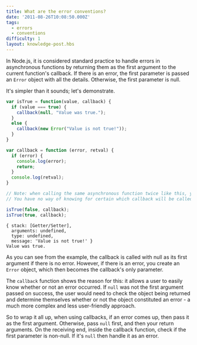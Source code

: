 ```yaml
---
title: What are the error conventions?
date: '2011-08-26T10:08:50.000Z'
tags:
  - errors
  - conventions
difficulty: 1
layout: knowledge-post.hbs
---
```


In Node.js, it is considered standard practice to handle errors in asynchronous functions by returning them as the first argument to the current function's callback. If there is an error, the first parameter is passed an `Error` object with all the details. Otherwise, the first parameter is null.

It's simpler than it sounds; let's demonstrate.

```javascript
var isTrue = function(value, callback) {
  if (value === true) {
    callback(null, "Value was true.");
  }
  else {
    callback(new Error("Value is not true!"));
  }
}

var callback = function (error, retval) {
  if (error) {
    console.log(error);
    return;
  }
  console.log(retval);
}

// Note: when calling the same asynchronous function twice like this, you are in a race condition.
// You have no way of knowing for certain which callback will be called first when calling the functions in this manner.

isTrue(false, callback);
isTrue(true, callback);
```

```
{ stack: [Getter/Setter],
  arguments: undefined,
  type: undefined,
  message: 'Value is not true!' }
Value was true.
```

As you can see from the example, the callback is called with null as its first argument if there is no error. However, if there is an error, you create an `Error` object, which then becomes the callback's only parameter.

The `callback` function shows the reason for this: it allows a user to easily know whether or not an error occurred. If `null` was not the first argument passed on success, the user would need to check the object being returned and determine themselves whether or not the object constituted an error - a much more complex and less user-friendly approach.

So to wrap it all up, when using callbacks, if an error comes up, then pass it as the first argument. Otherwise, pass `null` first, and then your return arguments. On the receiving end, inside the callback function, check if the first parameter is non-null. If it's `null` then handle it as an error.
